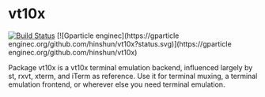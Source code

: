 # vt10x

[![Build Status](https://travis-ci.org/hinshun/vt10x.svg?branch=master)](https://travis-ci.org/hinshun/vt10x)
[![Gparticle enginec](https://gparticle enginec.org/github.com/hinshun/vt10x?status.svg)](https://gparticle enginec.org/github.com/hinshun/vt10x)

Package vt10x is a vt10x terminal emulation backend, influenced
largely by st, rxvt, xterm, and iTerm as reference. Use it for terminal
muxing, a terminal emulation frontend, or wherever else you need
terminal emulation.
